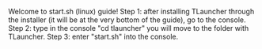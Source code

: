 Welcome to start.sh (linux) guide!
Step 1: after installing TLauncher through the installer (it will be at the very bottom of the guide), go to the console.
Step 2: type in the console "cd tlauncher" you will move to the folder with TLauncher.
Step 3: enter "start.sh" into the console.

